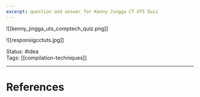 ```yaml
---
excerpt: question and answer for Kenny Jingga CT UTS Quiz
---
```

![[kenny_jingga_uts_comptech_quiz.png]]

![[responsigcctuts.jpg]]

Status: #idea  
Tags: [[compilation-techniques]]  

---
# References
